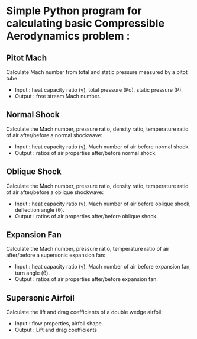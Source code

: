 # Simple Python program for calculating basic Compressible Aerodynamics problem :
## Pitot Mach
Calculate Mach number from total and static pressure measured by a pitot tube
  * Input : heat capacity ratio (γ), total pressure (Po), static pressure (P).
  * Output : free stream Mach number.
## Normal Shock
Calculate the Mach number, pressure ratio, density ratio, temperature ratio of air after/before a normal shockwave:
 * Input : heat capacity ratio (γ), Mach number of air before normal shock.
 * Output : ratios of air properties after/before normal shock.
## Oblique Shock
Calculate the Mach number, pressure ratio, density ratio, temperature ratio of air after/before a oblique shockwave:
 * Input : heat capacity ratio (γ), Mach number of air before oblique shock, deflection angle (θ).
 * Output : ratios of air properties after/before oblique shock.
## Expansion Fan
Calculate the Mach number, pressure ratio, temperature ratio of air after/before a supersonic expansion fan:
 * Input : heat capacity ratio (γ), Mach number of air before expansion fan, turn angle (θ).
 * Output : ratios of air properties after/before expansion fan.
## Supersonic Airfoil
Calculate the lift and drag coefficients of a double wedge airfoil:
  * Input : flow properties, airfoil shape.
  * Output : Lift and drag coefficients
